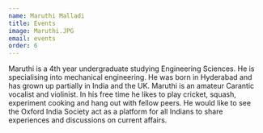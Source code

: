 ```yaml
---
name: Maruthi Malladi
title: Events
image: Maruthi.JPG
email: events
order: 6
---
```


Maruthi is a 4th year undergraduate studying Engineering Sciences. He is specialising into mechanical engineering.  He was born in Hyderabad  and has grown up partially in India and the UK. Maruthi is an amateur  Carantic vocalist and violinist.  In his free time he likes to play cricket, squash, experiment cooking and hang out with fellow peers. He would like to see the Oxford India Society act as a platform for all Indians to share experiences and discussions on current affairs.

